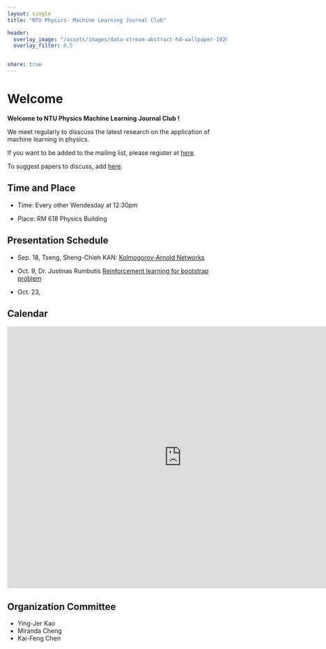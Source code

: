 ```yaml
---
layout: single
title: "NTU Physics- Machine Learning Journal Club"

header:
  overlay_image: "/assets/images/data-stream-abstract-hd-wallpaper-1920x1080-2373.jpg"
  overlay_filter: 0.5


share: true
---
```



# Welcome
**Welcome to NTU Physics Machine Learning Journal Club !**

We meet regularly to disscuss the latest research on the application of machine learning in physics. 

If you want to be added to the mailing list, please register at [here](https://forms.gle/CF9vitxU85we9vbZ8). 

To suggest papers to discuss, add [here](https://forms.gle/UsUNyQrf6kZDbuWf7).


## Time and Place

* Time: Every other Wendesday at 12:30pm

* Place: RM 618 Physics Building



## Presentation Schedule

* Sep. 18, Tseng, Sheng-Chieh KAN: [Kolmogorov-Arnold Networks](https://arxiv.org/abs/2404.19756) 

* Oct. 9,  Dr. Justinas Rumbutis [ Reinforcement learning for bootstrap problem](https://arxiv.org/abs/2108.09330)

* Oct. 23, 



## Calendar

<iframe src="https://calendar.google.com/calendar/embed?src=c_grjhden1e5el7888e4hi802av8%40group.calendar.google.com&ctz=Asia%2FTaipei" style="border: 0" width="800" height="600" frameborder="0" scrolling="no"></iframe>



## Organization Committee

  * Ying-Jer Kao
  * Miranda Cheng
  * Kai-Feng Chen


